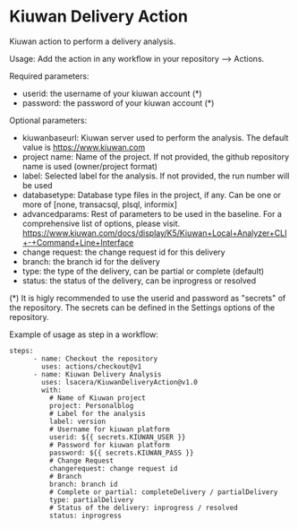 # Kiuwan Delivery Action
Kiuwan action to perform a delivery analysis.

Usage:
Add the action in any workflow in your repository --> Actions.

Required parameters:
- userid: the username of your kiuwan account (*)
- password: the password of your kiuwan account (*)

Optional parameters:
- kiuwanbaseurl: Kiuwan server used to perform the analysis. The default value is https://www.kiuwan.com
- project name: Name of the project. If not provided, the github repository name is used (owner/project format)
- label: Selected label for the analysis. If not provided, the run number will be used
- databasetype: Database type files in the project, if any. Can be one or more of [none, transacsql, plsql, informix]
- advancedparams: Rest of parameters to be used in the baseline. For a comprehensive list of options, please visit.
https://www.kiuwan.com/docs/display/K5/Kiuwan+Local+Analyzer+CLI+-+Command+Line+Interface
- change request: the change request id for this delivery
- branch: the branch id for the delivery
- type: the type of the delivery, can be partial or complete (default)
- status: the status of the delivery, can be inprogress or resolved

(*) It is higly recommended to use the userid and password as "secrets" of the repository. The secrets can be defined in the Settings options of the repository.

Example of usage as step in a workflow:
```
steps:
      - name: Checkout the repository
        uses: actions/checkout@v1
      - name: Kiuwan Delivery Analysis
        uses: lsacera/KiuwanDeliveryAction@v1.0
        with:
          # Name of Kiuwan project
          project: Personalblog
          # Label for the analysis
          label: version
          # Username for kiuwan platform
          userid: ${{ secrets.KIUWAN_USER }}
          # Password for kiuwan platform
          password: ${{ secrets.KIUWAN_PASS }}
          # Change Request
          changerequest: change request id
          # Branch
          branch: branch id
          # Complete or partial: completeDelivery / partialDelivery
          type: partialDelivery
          # Status of the delivery: inprogress / resolved
          status: inprogress
```
